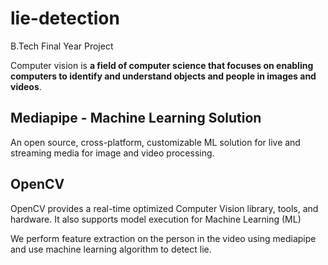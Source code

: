 # lie-detection
 B.Tech Final Year Project

Computer vision is **a field of computer science that focuses on enabling computers to identify and understand objects and people in images and videos**.

## Mediapipe - Machine Learning Solution
An open source, cross-platform, customizable ML solution for live and streaming media for image and video processing.

## OpenCV
OpenCV provides a real-time optimized Computer Vision library, tools, and hardware. It also supports model execution for Machine Learning (ML)

We perform feature extraction on the person in the video using mediapipe and use machine learning algorithm to detect lie.
